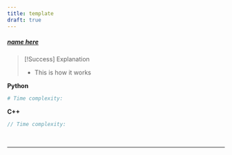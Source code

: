 ```yaml
---
title: template
draft: true
---
```


##### [name here]()

> [!Success] Explanation
> - This is how it works

**Python**
```python
# Time complexity: 
```

**C++**
```cpp
// Time complexity: 
```

<br>

---

